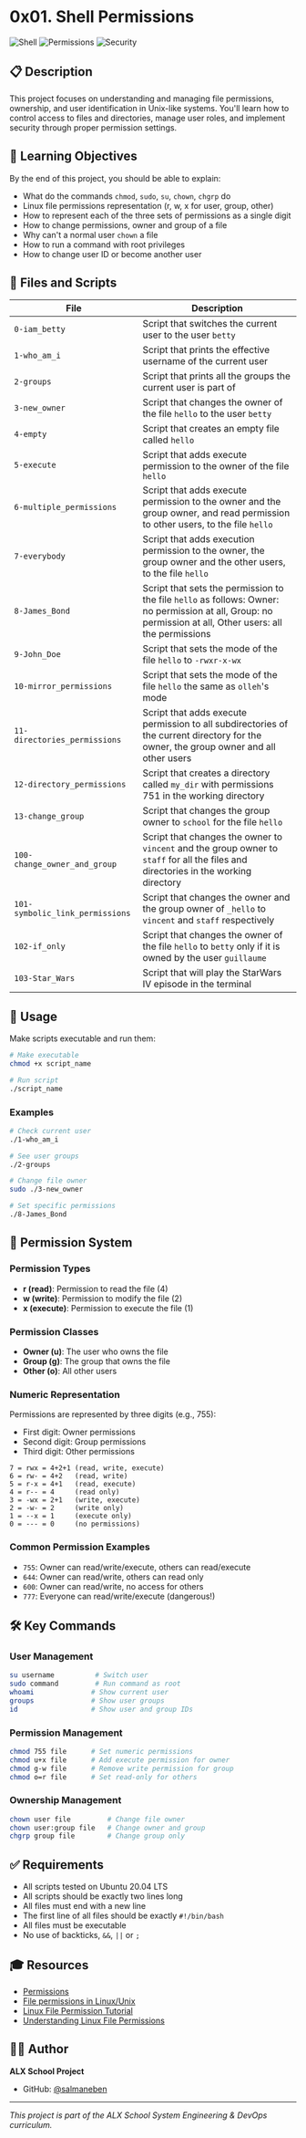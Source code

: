 # 0x01. Shell Permissions

![Shell](https://img.shields.io/badge/Shell-Bash-green)
![Permissions](https://img.shields.io/badge/Permissions-Linux-blue)
![Security](https://img.shields.io/badge/Security-Access-red)

## 📋 Description

This project focuses on understanding and managing file permissions, ownership, and user identification in Unix-like systems. You'll learn how to control access to files and directories, manage user roles, and implement security through proper permission settings.

## 🎯 Learning Objectives

By the end of this project, you should be able to explain:

- What do the commands `chmod`, `sudo`, `su`, `chown`, `chgrp` do
- Linux file permissions representation (r, w, x for user, group, other)
- How to represent each of the three sets of permissions as a single digit
- How to change permissions, owner and group of a file
- Why can't a normal user `chown` a file
- How to run a command with root privileges
- How to change user ID or become another user

## 📁 Files and Scripts

| File | Description |
|------|-------------|
| `0-iam_betty` | Script that switches the current user to the user `betty` |
| `1-who_am_i` | Script that prints the effective username of the current user |
| `2-groups` | Script that prints all the groups the current user is part of |
| `3-new_owner` | Script that changes the owner of the file `hello` to the user `betty` |
| `4-empty` | Script that creates an empty file called `hello` |
| `5-execute` | Script that adds execute permission to the owner of the file `hello` |
| `6-multiple_permissions` | Script that adds execute permission to the owner and the group owner, and read permission to other users, to the file `hello` |
| `7-everybody` | Script that adds execution permission to the owner, the group owner and the other users, to the file `hello` |
| `8-James_Bond` | Script that sets the permission to the file `hello` as follows: Owner: no permission at all, Group: no permission at all, Other users: all the permissions |
| `9-John_Doe` | Script that sets the mode of the file `hello` to `-rwxr-x-wx` |
| `10-mirror_permissions` | Script that sets the mode of the file `hello` the same as `olleh`'s mode |
| `11-directories_permissions` | Script that adds execute permission to all subdirectories of the current directory for the owner, the group owner and all other users |
| `12-directory_permissions` | Script that creates a directory called `my_dir` with permissions 751 in the working directory |
| `13-change_group` | Script that changes the group owner to `school` for the file `hello` |
| `100-change_owner_and_group` | Script that changes the owner to `vincent` and the group owner to `staff` for all the files and directories in the working directory |
| `101-symbolic_link_permissions` | Script that changes the owner and the group owner of `_hello` to `vincent` and `staff` respectively |
| `102-if_only` | Script that changes the owner of the file `hello` to `betty` only if it is owned by the user `guillaume` |
| `103-Star_Wars` | Script that will play the StarWars IV episode in the terminal |

## 🚀 Usage

Make scripts executable and run them:

```bash
# Make executable
chmod +x script_name

# Run script
./script_name
```

### Examples

```bash
# Check current user
./1-who_am_i

# See user groups
./2-groups

# Change file owner
sudo ./3-new_owner

# Set specific permissions
./8-James_Bond
```

## 🔐 Permission System

### Permission Types
- **r (read)**: Permission to read the file (4)
- **w (write)**: Permission to modify the file (2)
- **x (execute)**: Permission to execute the file (1)

### Permission Classes
- **Owner (u)**: The user who owns the file
- **Group (g)**: The group that owns the file
- **Other (o)**: All other users

### Numeric Representation
Permissions are represented by three digits (e.g., 755):
- First digit: Owner permissions
- Second digit: Group permissions
- Third digit: Other permissions

```
7 = rwx = 4+2+1 (read, write, execute)
6 = rw- = 4+2   (read, write)
5 = r-x = 4+1   (read, execute)
4 = r-- = 4     (read only)
3 = -wx = 2+1   (write, execute)
2 = -w- = 2     (write only)
1 = --x = 1     (execute only)
0 = --- = 0     (no permissions)
```

### Common Permission Examples
- `755`: Owner can read/write/execute, others can read/execute
- `644`: Owner can read/write, others can read only
- `600`: Owner can read/write, no access for others
- `777`: Everyone can read/write/execute (dangerous!)

## 🛠 Key Commands

### User Management
```bash
su username          # Switch user
sudo command         # Run command as root
whoami              # Show current user
groups              # Show user groups
id                  # Show user and group IDs
```

### Permission Management
```bash
chmod 755 file      # Set numeric permissions
chmod u+x file      # Add execute permission for owner
chmod g-w file      # Remove write permission for group
chmod o=r file      # Set read-only for others
```

### Ownership Management
```bash
chown user file         # Change file owner
chown user:group file   # Change owner and group
chgrp group file        # Change group only
```

## ✅ Requirements

- All scripts tested on Ubuntu 20.04 LTS
- All scripts should be exactly two lines long
- All files must end with a new line
- The first line of all files should be exactly `#!/bin/bash`
- All files must be executable
- No use of backticks, `&&`, `||` or `;`

## 🎓 Resources

- [Permissions](http://linuxcommand.org/lc3_lts0090.php)
- [File permissions in Linux/Unix](https://www.guru99.com/file-permissions.html)
- [Linux File Permission Tutorial](https://www.tutorialspoint.com/unix/unix-file-permission.htm)
- [Understanding Linux File Permissions](https://www.linux.com/training-tutorials/understanding-linux-file-permissions/)

## 👨‍💻 Author

**ALX School Project**
- GitHub: [@salmaneben](https://github.com/salmaneben)

---

*This project is part of the ALX School System Engineering & DevOps curriculum.*
